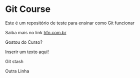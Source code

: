 # Git Course

Este é um repositório de teste para ensinar como Git funcionar

Saiba mais no link [hfn.com.br](http://hfn.com.br)

Gostou do Curso?

Inserir um texto aqui!

Git stash

Outra Linha
